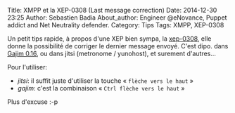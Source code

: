 Title: XMPP et la XEP-0308 (Last message correction)
Date: 2014-12-30 23:25
Author: Sebastien Badia
About_author: Engineer @eNovance, Puppet addict and Net Neutrality defender.
Category: Tips
Tags: XMPP, XEP-0308

Un petit tips rapide, à propos d'une XEP bien sympa, la [xep-0308](https://xmpp.org/extensions/xep-0308.html), elle donne la possibilité de corriger le dernier message envoyé. C'est dipo. dans [Gajim 0.16](http://hg.gajim.org/gajim/file/gajim-0.16/ChangeLog), ou dans jitsi (metronome / yunohost), et surement d'autres…

Pour l'utiliser:

* *jitsi*: il suffit juste d'utiliser la touche « `flèche vers le haut` »
* *gajim*: c'est la combinaison « `Ctrl flèche vers le haut` »

Plus d'excuse :-p
